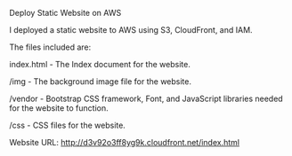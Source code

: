 Deploy Static Website on AWS

 I deployed a static website to AWS using S3, CloudFront, and IAM.

The files included are: 



index.html - The Index document for the website.

/img - The background image file for the website.


/vendor - Bootstrap CSS framework, Font, and JavaScript libraries needed for the website to function.

/css - CSS files for the website.



Website URL: http://d3v92o3ff8yg9k.cloudfront.net/index.html   